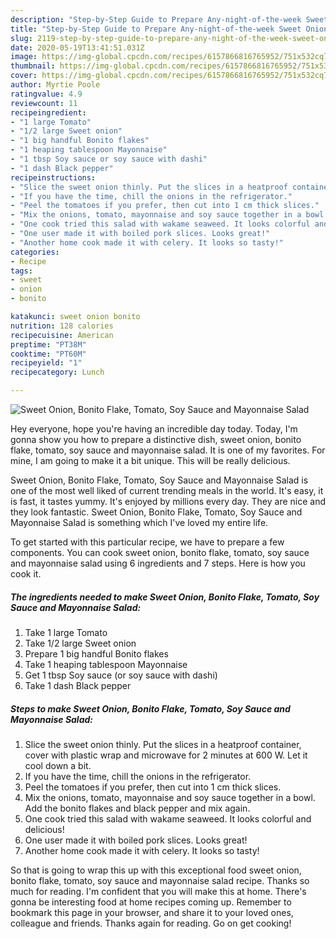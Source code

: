 ```yaml
---
description: "Step-by-Step Guide to Prepare Any-night-of-the-week Sweet Onion, Bonito Flake, Tomato, Soy Sauce and Mayonnaise Salad"
title: "Step-by-Step Guide to Prepare Any-night-of-the-week Sweet Onion, Bonito Flake, Tomato, Soy Sauce and Mayonnaise Salad"
slug: 2119-step-by-step-guide-to-prepare-any-night-of-the-week-sweet-onion-bonito-flake-tomato-soy-sauce-and-mayonnaise-salad
date: 2020-05-19T13:41:51.031Z
image: https://img-global.cpcdn.com/recipes/6157866816765952/751x532cq70/sweet-onion-bonito-flake-tomato-soy-sauce-and-mayonnaise-salad-recipe-main-photo.jpg
thumbnail: https://img-global.cpcdn.com/recipes/6157866816765952/751x532cq70/sweet-onion-bonito-flake-tomato-soy-sauce-and-mayonnaise-salad-recipe-main-photo.jpg
cover: https://img-global.cpcdn.com/recipes/6157866816765952/751x532cq70/sweet-onion-bonito-flake-tomato-soy-sauce-and-mayonnaise-salad-recipe-main-photo.jpg
author: Myrtie Poole
ratingvalue: 4.9
reviewcount: 11
recipeingredient:
- "1 large Tomato"
- "1/2 large Sweet onion"
- "1 big handful Bonito flakes"
- "1 heaping tablespoon Mayonnaise"
- "1 tbsp Soy sauce or soy sauce with dashi"
- "1 dash Black pepper"
recipeinstructions:
- "Slice the sweet onion thinly. Put the slices in a heatproof container, cover with plastic wrap and microwave for 2 minutes at 600 W. Let it cool down a bit."
- "If you have the time, chill the onions in the refrigerator."
- "Peel the tomatoes if you prefer, then cut into 1 cm thick slices."
- "Mix the onions, tomato, mayonnaise and soy sauce together in a bowl. Add the bonito flakes and black pepper and mix again."
- "One cook tried this salad with wakame seaweed. It looks colorful and delicious!"
- "One user made it with boiled pork slices. Looks great!"
- "Another home cook made it with celery. It looks so tasty!"
categories:
- Recipe
tags:
- sweet
- onion
- bonito

katakunci: sweet onion bonito 
nutrition: 128 calories
recipecuisine: American
preptime: "PT38M"
cooktime: "PT60M"
recipeyield: "1"
recipecategory: Lunch

---
```



![Sweet Onion, Bonito Flake, Tomato, Soy Sauce and Mayonnaise Salad](https://img-global.cpcdn.com/recipes/6157866816765952/751x532cq70/sweet-onion-bonito-flake-tomato-soy-sauce-and-mayonnaise-salad-recipe-main-photo.jpg)

Hey everyone, hope you're having an incredible day today. Today, I'm gonna show you how to prepare a distinctive dish, sweet onion, bonito flake, tomato, soy sauce and mayonnaise salad. It is one of my favorites. For mine, I am going to make it a bit unique. This will be really delicious.



Sweet Onion, Bonito Flake, Tomato, Soy Sauce and Mayonnaise Salad is one of the most well liked of current trending meals in the world. It's easy, it is fast, it tastes yummy. It's enjoyed by millions every day. They are nice and they look fantastic. Sweet Onion, Bonito Flake, Tomato, Soy Sauce and Mayonnaise Salad is something which I've loved my entire life.


To get started with this particular recipe, we have to prepare a few components. You can cook sweet onion, bonito flake, tomato, soy sauce and mayonnaise salad using 6 ingredients and 7 steps. Here is how you cook it.

<!--inarticleads1-->

##### The ingredients needed to make Sweet Onion, Bonito Flake, Tomato, Soy Sauce and Mayonnaise Salad:

1. Take 1 large Tomato
1. Take 1/2 large Sweet onion
1. Prepare 1 big handful Bonito flakes
1. Take 1 heaping tablespoon Mayonnaise
1. Get 1 tbsp Soy sauce (or soy sauce with dashi)
1. Take 1 dash Black pepper




<!--inarticleads2-->

##### Steps to make Sweet Onion, Bonito Flake, Tomato, Soy Sauce and Mayonnaise Salad:

1. Slice the sweet onion thinly. Put the slices in a heatproof container, cover with plastic wrap and microwave for 2 minutes at 600 W. Let it cool down a bit.
1. If you have the time, chill the onions in the refrigerator.
1. Peel the tomatoes if you prefer, then cut into 1 cm thick slices.
1. Mix the onions, tomato, mayonnaise and soy sauce together in a bowl. Add the bonito flakes and black pepper and mix again.
1. One cook tried this salad with wakame seaweed. It looks colorful and delicious!
1. One user made it with boiled pork slices. Looks great!
1. Another home cook made it with celery. It looks so tasty!




So that is going to wrap this up with this exceptional food sweet onion, bonito flake, tomato, soy sauce and mayonnaise salad recipe. Thanks so much for reading. I'm confident that you will make this at home. There's gonna be interesting food at home recipes coming up. Remember to bookmark this page in your browser, and share it to your loved ones, colleague and friends. Thanks again for reading. Go on get cooking!
